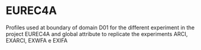 # EUREC4A
Profiles used at boundary of domain D01 for the different experiment in the project EUREC4A
and global attribute to replicate the experiments ARCI, EXARCI, EXWFA e EXIFA
